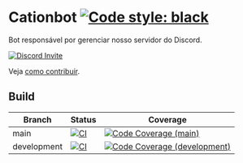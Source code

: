 # Cationbot [![Code style: black][5]][6]

Bot responsável por gerenciar nosso servidor do Discord.

[![Discord Invite](https://discordapp.com/api/guilds/813821382617726988/embed.png?style=banner2)](https://discord.gg/2GVnd6sqxj)

Veja [como contribuir](./.github/CONTRIBUTING.md).

## Build

| Branch      | Status        | Coverage                                |
| ----------- | ------------- | --------------------------------------- |
| main        | [![CI][1]][3] | [![Code Coverage (main)][7]][8]         |
| development | [![CI][2]][4] | [![Code Coverage (development)][9]][10] |

[1]: https://github.com/cationhq/cationbot/actions/workflows/ci.yml/badge.svg?branch=main
[2]: https://github.com/cationhq/cationbot/actions/workflows/ci.yml/badge.svg?branch=development
[3]: https://github.com/cationhq/cationbot/actions/workflows/ci.yml?query=branch%3Amain
[4]: https://github.com/cationhq/cationbot/actions/workflows/ci.yml?query=branch%3Adevelopment
[5]: https://img.shields.io/badge/code%20style-black-000000.svg
[6]: https://github.com/psf/black
[7]: https://codecov.io/gh/cationhq/cationbot/branch/main/graph/badge.svg?token=6ZWG6UWP71
[8]: https://app.codecov.io/gh/cationhq/cationbot/branch/main
[9]: https://codecov.io/gh/cationhq/cationbot/branch/development/graph/badge.svg?token=6ZWG6UWP71
[10]: https://app.codecov.io/gh/cationhq/cationbot/branch/development
